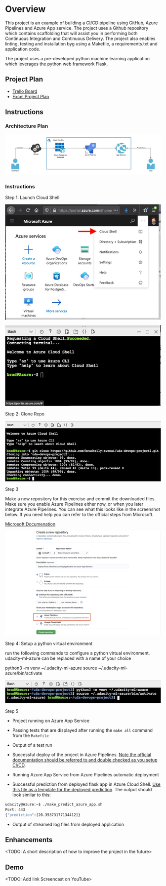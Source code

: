 # Overview

This project is an example of building a CI/CD pipeline using GitHub, Azure Pipelines and Azure App service. The project uses a Github repository which contains scaffolding that will assist you in performing both Continuous Integration and Continuous Delivery. The project also enables linting, testing and installation byg using a Makefile, a requirements.txt and application code.

The project uses a pre-developed python machine learning application which leverages the python web framework Flask. 

## Project Plan


* [Trello Board](https://trello.com/b/vtFOlsZ3/udacity-project-2)
* [Excel Project Plan](src/devop-project2-management.xlsx)

## Instructions
### Architecture Plan
![Architecture Plan](src/architecture.jpeg?raw=true "Architecture Plan")

### Instructions
Step 1: Launch Cloud Shell

![Azure Portal](src/step1_azure_portal.jpeg?raw=true "Azure Portal")

![Azure Cloud Shell](src/step1_azure_cloud_shell.jpeg?raw=true "Azure Cloud Shell")

Step 2: Clone Repo

![Azure Clone Repo](src/step2_azure_clone.jpeg?raw=true "Azure Clone Repo")

Step 3

Make a new repository for this exercise and commit the downloaded files. Make sure you enable Azure Pipelines either now, or when you later integrate Azure Pipelines. You can see what this looks like in the screenshot below. If you need help you can refer to the official steps from Microsoft.

[Microsoft Documenation](https://docs.microsoft.com/en-us/azure/devops/pipelines/repos/github?view=azure-devops&tabs=yaml)

![Integrate Azure Pipeline](src/step3_github_enable_az_pipe.jpeg?raw=true "Integrate Azure Pipeline")


Step 4: Setup a python virtual environment

run the following commands to configure a python virtual environment. udacity-ml-azure can be replaced with a name of your choice

python3 -m venv ~/.udacity-ml-azure
source ~/.udacity-ml-azure/bin/activate


![Python Virtual Environment](src/step4_python_virt.jpeg?raw=true "Python Virtual Environment")

Step 5
* Project running on Azure App Service



* Passing tests that are displayed after running the `make all` command from the `Makefile`

* Output of a test run

* Successful deploy of the project in Azure Pipelines.  [Note the official documentation should be referred to and double checked as you setup CI/CD](https://docs.microsoft.com/en-us/azure/devops/pipelines/ecosystems/python-webapp?view=azure-devops).

* Running Azure App Service from Azure Pipelines automatic deployment

* Successful prediction from deployed flask app in Azure Cloud Shell.  [Use this file as a template for the deployed prediction](https://github.com/udacity/nd082-Azure-Cloud-DevOps-Starter-Code/blob/master/C2-AgileDevelopmentwithAzure/project/starter_files/flask-sklearn/make_predict_azure_app.sh).
The output should look similar to this:

```bash
udacity@Azure:~$ ./make_predict_azure_app.sh
Port: 443
{"prediction":[20.35373177134412]}
```

* Output of streamed log files from deployed application

> 

## Enhancements

<TODO: A short description of how to improve the project in the future>

## Demo 

<TODO: Add link Screencast on YouTube>


